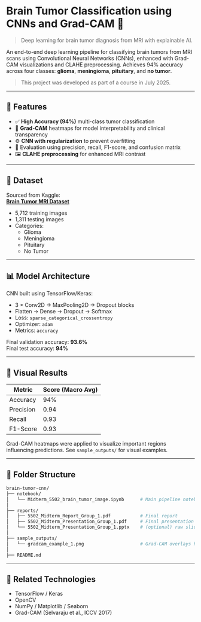 # Brain Tumor Classification using CNNs and Grad-CAM 🧠
> Deep learning for brain tumor diagnosis from MRI with explainable AI.


An end-to-end deep learning pipeline for classifying brain tumors from MRI scans using Convolutional Neural Networks (CNNs), enhanced with Grad-CAM visualizations and CLAHE preprocessing. Achieves 94% accuracy across four classes: **glioma**, **meningioma**, **pituitary**, and **no tumor**.

> This project was developed as part of a course in July 2025.

---

## 🧩 Features

- ✅ **High Accuracy (94%)** multi-class tumor classification
- 🎯 **Grad-CAM** heatmaps for model interpretability and clinical transparency
- ⚙️ **CNN with regularization** to prevent overfitting
- 🧪 Evaluation using precision, recall, F1-score, and confusion matrix
- 🖼️ **CLAHE preprocessing** for enhanced MRI contrast

---

## 🧠 Dataset

Sourced from Kaggle:  
**[Brain Tumor MRI Dataset](https://www.kaggle.com/datasets/masoudnickparvar/brain-tumor-mri-dataset)**  
- 5,712 training images  
- 1,311 testing images  
- Categories:
  - Glioma
  - Meningioma
  - Pituitary
  - No Tumor

---

## 📊 Model Architecture

CNN built using TensorFlow/Keras:
- 3 × Conv2D → MaxPooling2D → Dropout blocks
- Flatten → Dense → Dropout → Softmax
- Loss: `sparse_categorical_crossentropy`
- Optimizer: `adam`
- Metrics: `accuracy`

Final validation accuracy: **93.6%**  
Final test accuracy: **94%**

---

## 🔬 Visual Results

| Metric         | Score (Macro Avg) |
|----------------|-------------------|
| Accuracy       | 94%               |
| Precision      | 0.94              |
| Recall         | 0.93              |
| F1-Score       | 0.93              |

Grad-CAM heatmaps were applied to visualize important regions influencing predictions. See `sample_outputs/` for visual examples.

---

## 📁 Folder Structure

```bash
brain-tumor-cnn/
├── notebook/
│   └── Midterm_5502_brain_tumor_image.ipynb      # Main pipeline notebook
│
├── reports/
│   ├── 5502_Midterm_Report_Group_1.pdf           # Final report
│   ├── 5502_Midterm_Presentation_Group_1.pdf     # Final presentation (PDF)
│   └── 5502_Midterm_Presentation_Group_1.pptx    # (optional) raw slides
│
├── sample_outputs/
│   └── gradcam_example_1.png                     # Grad-CAM overlays here
│
├── README.md
```

---

## 🔗 Related Technologies

- TensorFlow / Keras  
- OpenCV  
- NumPy / Matplotlib / Seaborn  
- Grad-CAM (Selvaraju et al., ICCV 2017)


